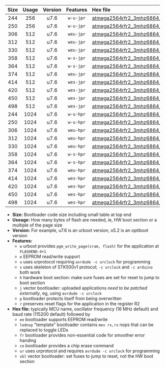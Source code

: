 |Size|Usage|Version|Features|Hex file|
|:-:|:-:|:-:|:-:|:--|
|244|256|u7.6|`w-u-jpr`|[atmega2564rfr2_3mhz6864_38400bps_ur_vbl.hex](https://raw.githubusercontent.com/stefanrueger/urboot/main/atmega2564rfr2_3mhz6864_38400bps_ur_vbl.hex)|
|250|256|u7.6|`w-u-jpr`|[atmega2564rfr2_3mhz6864_38400bps_lednop_ur_vbl.hex](https://raw.githubusercontent.com/stefanrueger/urboot/main/atmega2564rfr2_3mhz6864_38400bps_lednop_ur_vbl.hex)|
|306|512|u7.6|`weu-jpr`|[atmega2564rfr2_3mhz6864_38400bps_ee_ur_vbl.hex](https://raw.githubusercontent.com/stefanrueger/urboot/main/atmega2564rfr2_3mhz6864_38400bps_ee_ur_vbl.hex)|
|312|512|u7.6|`weu-jpr`|[atmega2564rfr2_3mhz6864_38400bps_ee_lednop_ur_vbl.hex](https://raw.githubusercontent.com/stefanrueger/urboot/main/atmega2564rfr2_3mhz6864_38400bps_ee_lednop_ur_vbl.hex)|
|330|512|u7.6|`weu-jpr`|[atmega2564rfr2_3mhz6864_38400bps_ee_lednop_fr_ur_vbl.hex](https://raw.githubusercontent.com/stefanrueger/urboot/main/atmega2564rfr2_3mhz6864_38400bps_ee_lednop_fr_ur_vbl.hex)|
|358|512|u7.6|`w-s-jpr`|[atmega2564rfr2_3mhz6864_38400bps_vbl.hex](https://raw.githubusercontent.com/stefanrueger/urboot/main/atmega2564rfr2_3mhz6864_38400bps_vbl.hex)|
|364|512|u7.6|`w-s-jpr`|[atmega2564rfr2_3mhz6864_38400bps_lednop_vbl.hex](https://raw.githubusercontent.com/stefanrueger/urboot/main/atmega2564rfr2_3mhz6864_38400bps_lednop_vbl.hex)|
|374|512|u7.6|`weu-jpr`|[atmega2564rfr2_3mhz6864_38400bps_ee_lednop_fr_ce_ur_vbl.hex](https://raw.githubusercontent.com/stefanrueger/urboot/main/atmega2564rfr2_3mhz6864_38400bps_ee_lednop_fr_ce_ur_vbl.hex)|
|414|512|u7.6|`wes-jpr`|[atmega2564rfr2_3mhz6864_38400bps_ee_vbl.hex](https://raw.githubusercontent.com/stefanrueger/urboot/main/atmega2564rfr2_3mhz6864_38400bps_ee_vbl.hex)|
|420|512|u7.6|`wes-jpr`|[atmega2564rfr2_3mhz6864_38400bps_ee_lednop_vbl.hex](https://raw.githubusercontent.com/stefanrueger/urboot/main/atmega2564rfr2_3mhz6864_38400bps_ee_lednop_vbl.hex)|
|450|512|u7.6|`wes-jpr`|[atmega2564rfr2_3mhz6864_38400bps_ee_lednop_fr_vbl.hex](https://raw.githubusercontent.com/stefanrueger/urboot/main/atmega2564rfr2_3mhz6864_38400bps_ee_lednop_fr_vbl.hex)|
|498|512|u7.6|`wes-jpr`|[atmega2564rfr2_3mhz6864_38400bps_ee_lednop_fr_ce_vbl.hex](https://raw.githubusercontent.com/stefanrueger/urboot/main/atmega2564rfr2_3mhz6864_38400bps_ee_lednop_fr_ce_vbl.hex)|
|244|1024|u7.6|`w-u-hpr`|[atmega2564rfr2_3mhz6864_38400bps_ur.hex](https://raw.githubusercontent.com/stefanrueger/urboot/main/atmega2564rfr2_3mhz6864_38400bps_ur.hex)|
|250|1024|u7.6|`w-u-hpr`|[atmega2564rfr2_3mhz6864_38400bps_lednop_ur.hex](https://raw.githubusercontent.com/stefanrueger/urboot/main/atmega2564rfr2_3mhz6864_38400bps_lednop_ur.hex)|
|306|1024|u7.6|`weu-hpr`|[atmega2564rfr2_3mhz6864_38400bps_ee_ur.hex](https://raw.githubusercontent.com/stefanrueger/urboot/main/atmega2564rfr2_3mhz6864_38400bps_ee_ur.hex)|
|312|1024|u7.6|`weu-hpr`|[atmega2564rfr2_3mhz6864_38400bps_ee_lednop_ur.hex](https://raw.githubusercontent.com/stefanrueger/urboot/main/atmega2564rfr2_3mhz6864_38400bps_ee_lednop_ur.hex)|
|330|1024|u7.6|`weu-hpr`|[atmega2564rfr2_3mhz6864_38400bps_ee_lednop_fr_ur.hex](https://raw.githubusercontent.com/stefanrueger/urboot/main/atmega2564rfr2_3mhz6864_38400bps_ee_lednop_fr_ur.hex)|
|358|1024|u7.6|`w-s-hpr`|[atmega2564rfr2_3mhz6864_38400bps.hex](https://raw.githubusercontent.com/stefanrueger/urboot/main/atmega2564rfr2_3mhz6864_38400bps.hex)|
|364|1024|u7.6|`w-s-hpr`|[atmega2564rfr2_3mhz6864_38400bps_lednop.hex](https://raw.githubusercontent.com/stefanrueger/urboot/main/atmega2564rfr2_3mhz6864_38400bps_lednop.hex)|
|374|1024|u7.6|`weu-hpr`|[atmega2564rfr2_3mhz6864_38400bps_ee_lednop_fr_ce_ur.hex](https://raw.githubusercontent.com/stefanrueger/urboot/main/atmega2564rfr2_3mhz6864_38400bps_ee_lednop_fr_ce_ur.hex)|
|414|1024|u7.6|`wes-hpr`|[atmega2564rfr2_3mhz6864_38400bps_ee.hex](https://raw.githubusercontent.com/stefanrueger/urboot/main/atmega2564rfr2_3mhz6864_38400bps_ee.hex)|
|420|1024|u7.6|`wes-hpr`|[atmega2564rfr2_3mhz6864_38400bps_ee_lednop.hex](https://raw.githubusercontent.com/stefanrueger/urboot/main/atmega2564rfr2_3mhz6864_38400bps_ee_lednop.hex)|
|450|1024|u7.6|`wes-hpr`|[atmega2564rfr2_3mhz6864_38400bps_ee_lednop_fr.hex](https://raw.githubusercontent.com/stefanrueger/urboot/main/atmega2564rfr2_3mhz6864_38400bps_ee_lednop_fr.hex)|
|498|1024|u7.6|`wes-hpr`|[atmega2564rfr2_3mhz6864_38400bps_ee_lednop_fr_ce.hex](https://raw.githubusercontent.com/stefanrueger/urboot/main/atmega2564rfr2_3mhz6864_38400bps_ee_lednop_fr_ce.hex)|

- **Size:** Bootloader code size including small table at top end
- **Useage:** How many bytes of flash are needed, ie, HW boot section or a multiple of the page size
- **Version:** For example, u7.6 is an urboot version, o5.2 is an optiboot version
- **Features:**
  + `w` urboot provides `pgm_write_page(sram, flash)` for the application at `FLASHEND-4+1`
  + `e` EEPROM read/write support
  + `u` uses urprotocol requiring `avrdude -c urclock` for programming
  + `s` uses skeleton of STK500v1 protocol; `-c urclock` and `-c arduino` both work
  + `h` hardware boot section: make sure fuses are set for reset to jump to boot section
  + `j` vector bootloader: uploaded applications *need to be patched externally*, eg, using `avrdude -c urclock`
  + `p` bootloader protects itself from being overwritten
  + `r` preserves reset flags for the application in the register R2
- **Hex file:** typically MCU name, oscillator frequency (16 MHz default) and baud rate (115200 default) followed by
  + `ee` bootloader supports EEPROM read/write
  + `lednop` "template" bootloader contains `mov rx,rx` nops that can be replaced to toggle LEDs
  + `fr` bootloader provides non-essential code for smoother error handing
  + `ce` bootloader provides a chip erase command
  + `ur` uses urprotocol and requires `avrdude -c urclock` for programming
  + `vbl` vector bootloader: set fuses to jump to reset, not the HW boot section
